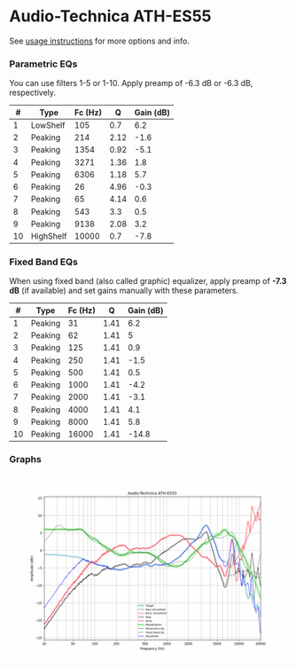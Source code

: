 # Audio-Technica ATH-ES55
See [usage instructions](https://github.com/jaakkopasanen/AutoEq#usage) for more options and info.

### Parametric EQs
You can use filters 1-5 or 1-10. Apply preamp of -6.3 dB or -6.3 dB, respectively.

|   # | Type      |   Fc (Hz) |    Q |   Gain (dB) |
|-----|-----------|-----------|------|-------------|
|   1 | LowShelf  |       105 | 0.7  |         6.2 |
|   2 | Peaking   |       214 | 2.12 |        -1.6 |
|   3 | Peaking   |      1354 | 0.92 |        -5.1 |
|   4 | Peaking   |      3271 | 1.36 |         1.8 |
|   5 | Peaking   |      6306 | 1.18 |         5.7 |
|   6 | Peaking   |        26 | 4.96 |        -0.3 |
|   7 | Peaking   |        65 | 4.14 |         0.6 |
|   8 | Peaking   |       543 | 3.3  |         0.5 |
|   9 | Peaking   |      9138 | 2.08 |         3.2 |
|  10 | HighShelf |     10000 | 0.7  |        -7.8 |

### Fixed Band EQs
When using fixed band (also called graphic) equalizer, apply preamp of **-7.3 dB** (if available) and set gains manually with these parameters.

|   # | Type    |   Fc (Hz) |    Q |   Gain (dB) |
|-----|---------|-----------|------|-------------|
|   1 | Peaking |        31 | 1.41 |         6.2 |
|   2 | Peaking |        62 | 1.41 |         5   |
|   3 | Peaking |       125 | 1.41 |         0.9 |
|   4 | Peaking |       250 | 1.41 |        -1.5 |
|   5 | Peaking |       500 | 1.41 |         0.5 |
|   6 | Peaking |      1000 | 1.41 |        -4.2 |
|   7 | Peaking |      2000 | 1.41 |        -3.1 |
|   8 | Peaking |      4000 | 1.41 |         4.1 |
|   9 | Peaking |      8000 | 1.41 |         5.8 |
|  10 | Peaking |     16000 | 1.41 |       -14.8 |

### Graphs
![](./Audio-Technica%20ATH-ES55.png)
